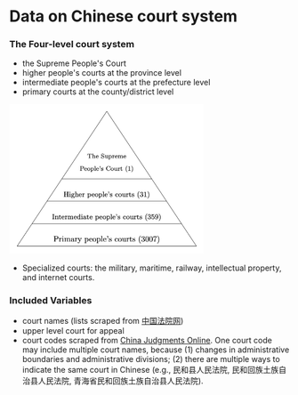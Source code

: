 # Data on Chinese court system

### The Four-level court system

- the Supreme People's Court
- higher people's courts at the province level
- intermediate people's courts at the prefecture level
- primary courts at the county/district level

<img src="court-system.png" width="350">

* Specialized courts: the military, maritime, railway, intellectual property, and internet courts.

### Included Variables

- court names (lists scraped from [中国法院网](https://www.chinacourt.org/index.shtml))
- upper level court for appeal
- court codes scraped from [China Judgments Online](http://wenshu.court.gov.cn/). One court code may include multiple court names, because (1) changes in administrative boundaries and administrative divisions; (2) there are multiple ways to indicate the same court in Chinese (e.g., 民和县人民法院, 民和回族土族自治县人民法院, 青海省民和回族土族自治县人民法院).   
